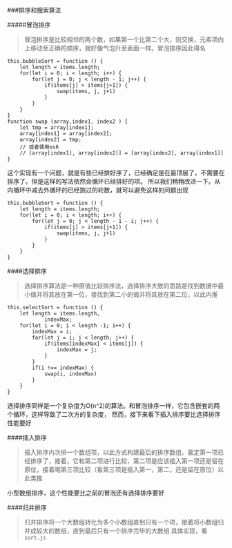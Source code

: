 ###排序和搜索算法

#####冒泡排序
> 冒泡排序是比较相邻的两个数，如果第一个比第二个大，则交换，元素项向上移动至正确的顺序，就好像气泡升至表面一样。冒泡排序因此得名

```
this.bubbleSort = function () {
	let length = items.length;
	for(let i = 0; i < length; i++) {
		for(let j = 0; j < length - 1; j++) {
			if(items[j] > items[j+1]) {
				swap(items, j, j+1)
			}
		}
	}
}
function swap (array,index1, index2 ) {
	let tmp = array[index1];
	array[index1] = array[index2];
	array[index2] = tmp;
	// 或者使用es6
	// [array[index1], array[index2]] = [array[index2], array[index1]]
}
```
这个实现有一个问题，就是有些已经排好序了，已经确定是在最顶层了，不需要在排序了。但是这样的写法依然会循环已经排好的项。
所以我们稍稍改进一下。从内循环中减去外循环的已经跑过的轮数，就可以避免这样的问题出现
```
this.bubbleSort = function () {
	let length = items.length;
	for(let i = 0; i < length; i++) {
		for(let j = 0; j < length - 1 - i; j++) {
			if(items[j] > items[j+1]) {
				swap(items, j, j+1)
			}
		}
	}
}
```

####选择排序
> 选择排序算法是一种原值比较排序法，选择排序大致的思路是找到数据中最小值并将其放在第一位，接找到第二小的值并将其放在第二位，以此内推

```
this.selectSort = function () {
	let length = items.length,
			indexMax;
	for(let i = 0; i < length -1; i++) {
		indexMax = i;
		for(let j = i; j < length; j++) {
			if(items[indexMax] < items[j]) {
				indexMax = j;
			}
		}
		if(i !== indexMax) {
			swap(i, indexMax)
		}
	}
}
```

选择排序同样是一个复杂度为O(n^2)的算法。和冒泡排序一样，它包含嵌套的两个循环，这样导致了二次方的复杂度，
然而，接下来看下插入排序要比选择排序性能要好

####插入排序
> 插入排序内次排一个数组项，以此方式构建最后的排序数组。嘉定第一项已经排序了，接着，它和第二项进行比较，第二项是应该插入第一项还是留在原位，接着喝第三项比较（看第三项是插入第一，第二，还是留在原位）以此类推

小型数组排序，这个性能要比之前的冒泡还有选择排序要好

####归并排序
> 归并排序将一个大数组转化为多个小数组直到只有一个项，接着将小数组归并成较大的数组，直到最后只有一个排序完毕的大数组
具体实现，看`sort.js`